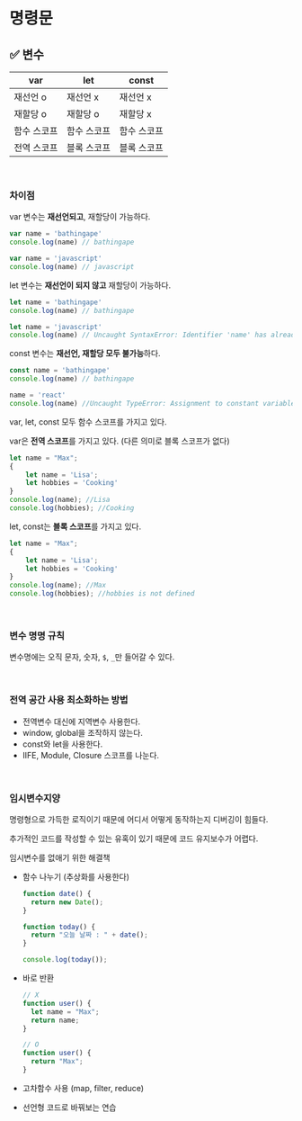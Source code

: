 # 명령문

## ✅ 변수

| var | let | const  |
| --- | --- |--------|
| 재선언 o | 재선언 x | 재선언 x  |
| 재할당 o | 재할당 o | 재할당 x  |
| 함수 스코프 | 함수 스코프 | 함수 스코프 |
| 전역 스코프 | 블록 스코프 | 블록 스코프 |

<br>

### 차이점

var 변수는 **재선언되고**, 재할당이 가능하다.

```jsx
var name = 'bathingape'
console.log(name) // bathingape

var name = 'javascript'
console.log(name) // javascript
```

let 변수는 **재선언이 되지 않고** 재할당이 가능하다.

```jsx
let name = 'bathingape'
console.log(name) // bathingape

let name = 'javascript'
console.log(name) // Uncaught SyntaxError: Identifier 'name' has already been declared
```

const 변수는 **재선언, 재할당 모두 불가능**하다.

```jsx
const name = 'bathingape'
console.log(name) // bathingape

name = 'react'
console.log(name) //Uncaught TypeError: Assignment to constant variable.
```

var, let, const 모두 함수 스코프를 가지고 있다.

var은 **전역 스코프**를 가지고 있다. (다른 의미로 블록 스코프가 없다)

```jsx
let name = "Max";
{
	let name = 'Lisa';
	let hobbies = 'Cooking'
}
console.log(name); //Lisa
console.log(hobbies); //Cooking

```

let, const는 **블록 스코프**를 가지고 있다.

```jsx
let name = "Max";
{
	let name = 'Lisa';
	let hobbies = 'Cooking'
}
console.log(name); //Max
console.log(hobbies); //hobbies is not defined
```

<br>

### **변수 명명 규칙**

변수명에는 오직 문자, 숫자, `$`, `_`만 들어갈 수 있다.

<br>

### 전역 공간 사용 최소화하는 방법

- 전역변수 대신에 지역변수 사용한다.
- window, global을 조작하지 않는다.
- const와 let을 사용한다.
- IIFE, Module, Closure 스코프를 나눈다.

<br>

### 임시변수지양

명령형으로 가득한 로직이기 때문에 어디서 어떻게 동작하는지 디버깅이 힘들다.

추가적인 코드를 작성할 수 있는 유혹이 있기 때문에 코드 유지보수가 어렵다.

임시변수를 없애기 위한 해결책

- 함수 나누기 (추상화를 사용한다)

    ```jsx
    function date() {
      return new Date();
    }
    
    function today() {
      return "오늘 날짜 : " + date();
    }
    
    console.log(today());
    ```

- 바로 반환

    ```jsx
    // X
    function user() {
      let name = "Max";
      return name;
    }
    
    // O
    function user() {
      return "Max";
    }
    ```

- 고차함수 사용 (map, filter, reduce)
- 선언형 코드로 바꿔보는 연습